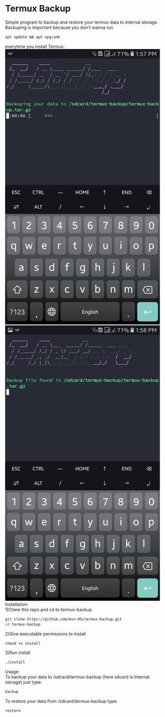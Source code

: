 # Termux Backup

Simple program to backup and restore your termux data to internal storage.
<br>
Backuping is important because you don't wanna run<br>
```bash
apt update && apt upgrade
```
everytime you install Termux.
<br>
<img src="previews/backup.jpg"><br>
<img src="previews/restore.jpg"><br>
Installation:<br>
1)Clone this repo and cd to termux-backup
```bash
git clone https://github.com/msn-05/termux-backup.git
cd termux-backup
```
2)Give executable permissions to install
```bash
chmod +x install
```
3)Run install
```bash
./install
```

Usage:<br>
To backup your data to /sdcard/termux-backup (here sdcard is Internal storage) just type:
```bash
backup
```
To restore your data from /sdcard/termux-backup type:
```bash
restore
```

